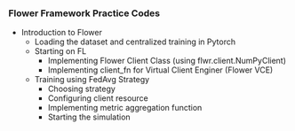 ### Flower Framework Practice Codes

- Introduction to Flower
     - Loading the dataset and centralized training in Pytorch
     - Starting on FL
         - Implementing Flower Client Class (using flwr.client.NumPyClient)
         - Implementing client_fn for Virtual Client Enginer (Flower VCE)
     - Training using FedAvg Strategy
       - Choosing strategy
       - Configuring client resource
       - Implementing metric aggregation function
       - Starting the simulation
